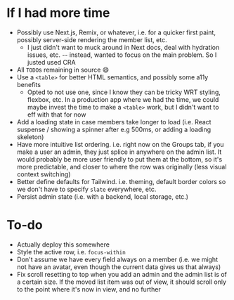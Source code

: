 # If I had more time

- Possibly use Next.js, Remix, or whatever, i.e. for a quicker first paint, possibly server-side rendering the member list, etc.
  - I just didn't want to muck around in Next docs, deal with hydration issues, etc. -- instead, wanted to focus on the main problem. So I justed used CRA
- All `TODO`s remaining in source 😄
- Use a `<table>` for better HTML semantics, and possibly some a11y benefits
  - Opted to not use one, since I know they can be tricky WRT styling, flexbox, etc. In a production app where we had the time, we could maybe invest the time to make a `<table>` work, but I didn't want to eff with that for now
- Add a loading state in case members take longer to load (i.e. React suspense / showing a spinner after e.g 500ms, or adding a loading skeleton)
- Have more intuitive list ordering. i.e. right now on the Groups tab, if you make a user an admin, they just splice in anywhere on the admin list. It would probably be more user friendly to put them at the bottom, so it's more predictable, and closer to where the row was originally (less visual context switching)
- Better define defaults for Tailwind. i.e. theming, default border colors so we don't have to specify `slate` everywhere, etc.
- Persist admin state (i.e. with a backend, local storage, etc.)

# To-do

- Actually deploy this somewhere
- Style the active row, i.e. `focus-within`
- Don't assume we have every field always on a member (i.e. we might not have an avatar, even though the current data gives us that always)
- Fix scroll resetting to top when you add an admin and the admin list is of a certain size. If the moved list item was out of view, it should scroll only to the point where it's now in view, and no further
